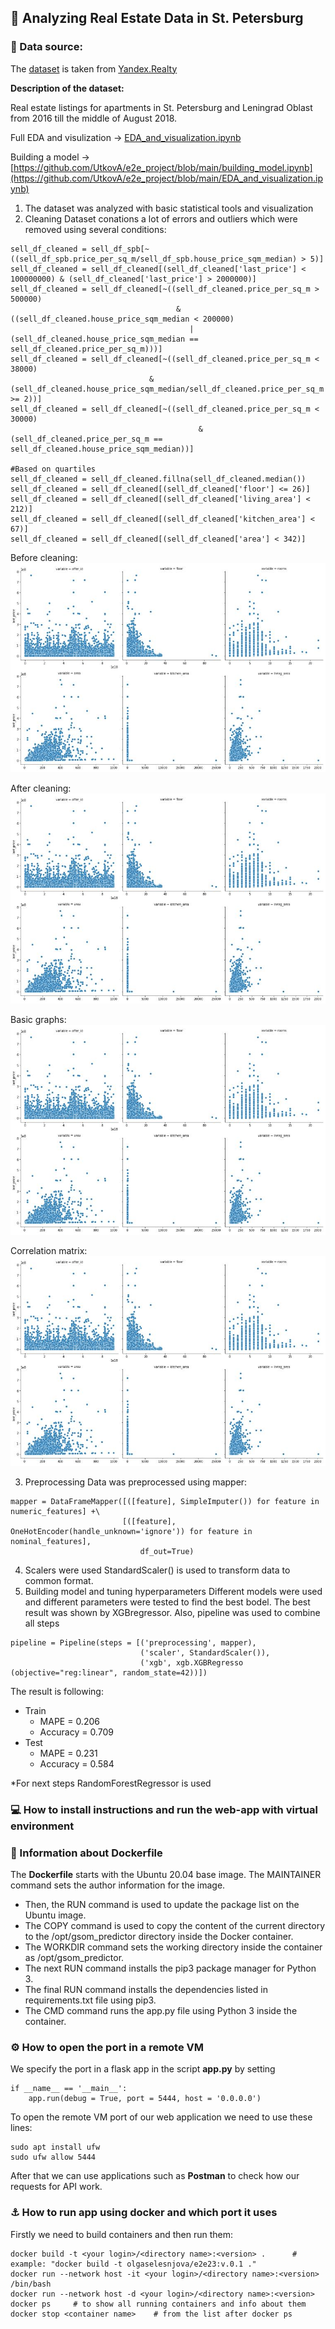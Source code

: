 <h2> 🌃 Analyzing Real Estate Data in St. Petersburg </h2>
<h3> 📙 Data source: </h3>

The [dataset](https://github.com/UtkovA/e2e_project/blob/main/spb.real.estate.archive.sample5000.tsv) is taken from [Yandex.Realty](https://realty.yandex.ru)

**Description of the dataset:**

Real estate listings for apartments in St. Petersburg and Leningrad Oblast from 2016 till the middle of August 2018.

Full EDA and visulization -> [EDA_and_visualization.ipynb](https://github.com/UtkovA/e2e_project/blob/main/EDA_and_visualization.ipynb)

Building a model -> [https://github.com/UtkovA/e2e_project/blob/main/building_model.ipynb](https://github.com/UtkovA/e2e_project/blob/main/EDA_and_visualization.ipynb)
 
1. The dataset was analyzed with basic statistical tools and visualization
2. Cleaning
Dataset conations a lot of errors and outliers which were removed using several conditions:
```
sell_df_cleaned = sell_df_spb[~((sell_df_spb.price_per_sq_m/sell_df_spb.house_price_sqm_median) > 5)]
sell_df_cleaned = sell_df_cleaned[(sell_df_cleaned['last_price'] < 100000000) & (sell_df_cleaned['last_price'] > 2000000)]
sell_df_cleaned = sell_df_cleaned[~((sell_df_cleaned.price_per_sq_m > 500000) 
                                     & ((sell_df_cleaned.house_price_sqm_median < 200000) 
                                        | (sell_df_cleaned.house_price_sqm_median == sell_df_cleaned.price_per_sq_m)))]
sell_df_cleaned = sell_df_cleaned[~((sell_df_cleaned.price_per_sq_m < 38000) 
                               & (sell_df_cleaned.house_price_sqm_median/sell_df_cleaned.price_per_sq_m >= 2))]
sell_df_cleaned = sell_df_cleaned[~((sell_df_cleaned.price_per_sq_m < 30000) 
                                          & (sell_df_cleaned.price_per_sq_m == sell_df_cleaned.house_price_sqm_median))]

#Based on quartiles
sell_df_cleaned = sell_df_cleaned.fillna(sell_df_cleaned.median())
sell_df_cleaned = sell_df_cleaned[(sell_df_cleaned['floor'] <= 26)]
sell_df_cleaned = sell_df_cleaned[(sell_df_cleaned['living_area'] < 212)]
sell_df_cleaned = sell_df_cleaned[(sell_df_cleaned['kitchen_area'] < 67)]
sell_df_cleaned = sell_df_cleaned[(sell_df_cleaned['area'] < 342)]
```

Before cleaning:
![alt text](https://github.com/olgaselesnjova/E2E/blob/main/images/1.JPG)

After cleaning:
![alt text](https://github.com/olgaselesnjova/E2E/blob/main/images/1.JPG)

Basic graphs:
![alt text](https://github.com/olgaselesnjova/E2E/blob/main/images/1.JPG)

Correlation matrix:
![alt text](https://github.com/olgaselesnjova/E2E/blob/main/images/1.JPG)

3. Preprocessing
Data was preprocessed using mapper:
```
mapper = DataFrameMapper([([feature], SimpleImputer()) for feature in numeric_features] +\
                         [([feature], OneHotEncoder(handle_unknown='ignore')) for feature in nominal_features],
                             df_out=True)
```	

4. Scalers were used 
StandardScaler() is used to transform data to common format.
5. Building model and tuning hyperparameters
Different models were used and different parameters were tested to find the best bodel. The best result was shown by XGBregressor. 
Also, pipeline was used to combine all steps
```
pipeline = Pipeline(steps = [('preprocessing', mapper), 
                             ('scaler', StandardScaler()),
                             ('xgb', xgb.XGBRegresso (objective="reg:linear", random_state=42))])
```	
The result is following:
- Train
    - MAPE = 0.206
    - Accuracy = 0.709
- Test
    - MAPE = 0.231
    - Accuracy = 0.584

*For next steps RandomForestRegressor is used


<h3> 💻 How to install instructions and run the web-app with virtual environment </h3>
	
<h3> 📎 Information about Dockerfile </h3>

The **Dockerfile** starts with the Ubuntu 20.04 base image. The MAINTAINER command sets the author information for the image. 
- Then, the RUN command is used to update the package list on the Ubuntu image. 
- The COPY command is used to copy the content of the current directory to the /opt/gsom_predictor directory inside the Docker container. 
- The WORKDIR command sets the working directory inside the container as /opt/gsom_predictor. 
- The next RUN command installs the pip3 package manager for Python 3. 
- The final RUN command installs the dependencies listed in requirements.txt file using pip3. 
- The CMD command runs the app.py file using Python 3 inside the container.
	
<h3> ⚙️ How to open the port in a remote VM </h3>
	
We specify the port in a flask app in the script **app.py** by setting 
```
if __name__ == '__main__':
    app.run(debug = True, port = 5444, host = '0.0.0.0')
```
To open the remote VM port of our web application we need to use these lines:
```
sudo apt install ufw
sudo ufw allow 5444 
```
After that we can use applications such as **Postman** to check how our requests for API work.  

<h3> ⚓ How to run app using docker and which port it uses </h3>

Firstly we need to build containers and then run them: 
```
docker build -t <your login>/<directory name>:<version> .      # example: "docker build -t olgaselesnjova/e2e23:v.0.1 ."
docker run --network host -it <your login>/<directory name>:<version> /bin/bash
docker run --network host -d <your login>/<directory name>:<version>   
docker ps     # to show all running containers and info about them
docker stop <container name>    # from the list after docker ps
```
